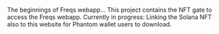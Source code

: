 The beginnings of Freqs webapp...
This project contains the NFT gate to access the Freqs webapp.
Currently in progress: Linking the Solana NFT also to this website for Phantom wallet users to download.

